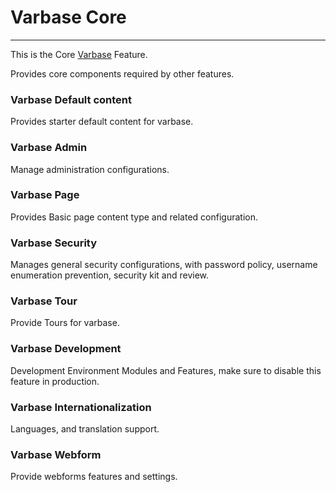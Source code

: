# Varbase Core
---

This is the Core [Varbase](https://www.drupal.org/project/varbase) Feature.

Provides core components required by other features.


### Varbase Default content
Provides starter default content for varbase.

### Varbase Admin
Manage administration configurations.

### Varbase Page
Provides Basic page content type and related configuration.

### Varbase Security
Manages general security configurations, with password policy,
 username enumeration prevention, security kit and review.

### Varbase Tour
Provide Tours for varbase.

### Varbase Development
Development Environment Modules and Features, make sure to disable
 this feature in production.

### Varbase Internationalization
Languages, and translation support.

### Varbase Webform
Provide webforms features and settings.